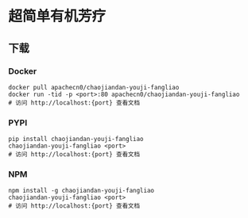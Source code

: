 # 超简单有机芳疗

## 下载

### Docker

```
docker pull apachecn0/chaojiandan-youji-fangliao
docker run -tid -p <port>:80 apachecn0/chaojiandan-youji-fangliao
# 访问 http://localhost:{port} 查看文档
```

### PYPI

```
pip install chaojiandan-youji-fangliao
chaojiandan-youji-fangliao <port>
# 访问 http://localhost:{port} 查看文档
```

### NPM

```
npm install -g chaojiandan-youji-fangliao
chaojiandan-youji-fangliao <port>
# 访问 http://localhost:{port} 查看文档
```